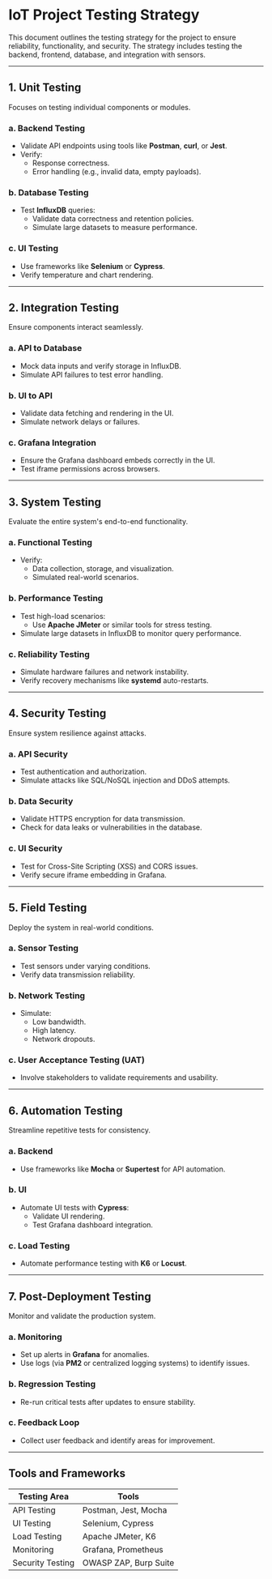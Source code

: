 # **IoT Project Testing Strategy**

This document outlines the testing strategy for the project to ensure reliability, functionality, and security. The strategy includes testing the backend, frontend, database, and integration with sensors.

---

## **1. Unit Testing**
Focuses on testing individual components or modules.

### **a. Backend Testing**
- Validate API endpoints using tools like **Postman**, **curl**, or **Jest**.
- Verify:
  - Response correctness.
  - Error handling (e.g., invalid data, empty payloads).

### **b. Database Testing**
- Test **InfluxDB** queries:
  - Validate data correctness and retention policies.
  - Simulate large datasets to measure performance.

### **c. UI Testing**
- Use frameworks like **Selenium** or **Cypress**.
- Verify temperature and chart rendering.

---

## **2. Integration Testing**
Ensure components interact seamlessly.

### **a. API to Database**
- Mock data inputs and verify storage in InfluxDB.
- Simulate API failures to test error handling.

### **b. UI to API**
- Validate data fetching and rendering in the UI.
- Simulate network delays or failures.

### **c. Grafana Integration**
- Ensure the Grafana dashboard embeds correctly in the UI.
- Test iframe permissions across browsers.

---

## **3. System Testing**
Evaluate the entire system's end-to-end functionality.

### **a. Functional Testing**
- Verify:
  - Data collection, storage, and visualization.
  - Simulated real-world scenarios.

### **b. Performance Testing**
- Test high-load scenarios:
  - Use **Apache JMeter** or similar tools for stress testing.
- Simulate large datasets in InfluxDB to monitor query performance.

### **c. Reliability Testing**
- Simulate hardware failures and network instability.
- Verify recovery mechanisms like **systemd** auto-restarts.

---

## **4. Security Testing**
Ensure system resilience against attacks.

### **a. API Security**
- Test authentication and authorization.
- Simulate attacks like SQL/NoSQL injection and DDoS attempts.

### **b. Data Security**
- Validate HTTPS encryption for data transmission.
- Check for data leaks or vulnerabilities in the database.

### **c. UI Security**
- Test for Cross-Site Scripting (XSS) and CORS issues.
- Verify secure iframe embedding in Grafana.

---

## **5. Field Testing**
Deploy the system in real-world conditions.

### **a. Sensor Testing**
- Test sensors under varying conditions.
- Verify data transmission reliability.

### **b. Network Testing**
- Simulate:
  - Low bandwidth.
  - High latency.
  - Network dropouts.

### **c. User Acceptance Testing (UAT)**
- Involve stakeholders to validate requirements and usability.

---

## **6. Automation Testing**
Streamline repetitive tests for consistency.

### **a. Backend**
- Use frameworks like **Mocha** or **Supertest** for API automation.

### **b. UI**
- Automate UI tests with **Cypress**:
  - Validate UI rendering.
  - Test Grafana dashboard integration.

### **c. Load Testing**
- Automate performance testing with **K6** or **Locust**.

---

## **7. Post-Deployment Testing**
Monitor and validate the production system.

### **a. Monitoring**
- Set up alerts in **Grafana** for anomalies.
- Use logs (via **PM2** or centralized logging systems) to identify issues.

### **b. Regression Testing**
- Re-run critical tests after updates to ensure stability.

### **c. Feedback Loop**
- Collect user feedback and identify areas for improvement.

---

## **Tools and Frameworks**

| **Testing Area**       | **Tools**                   |
|-------------------------|-----------------------------|
| API Testing             | Postman, Jest, Mocha        |
| UI Testing              | Selenium, Cypress          |
| Load Testing            | Apache JMeter, K6          |
| Monitoring              | Grafana, Prometheus        |
| Security Testing        | OWASP ZAP, Burp Suite      |

